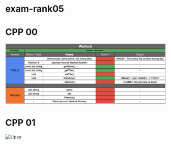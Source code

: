 # exam-rank05

# **CPP 00**
![Upsy](https://github.com/Kronx12/exam-rank05/blob/master/cpp00/rank_05_cpp_00.png?raw=true)

# **CPP 01**
![Upsy](https://github.com/Kronx12/exam-rank05/blob/master/cpp01/rank_05_cpp_00_warlock.png?raw=true)
